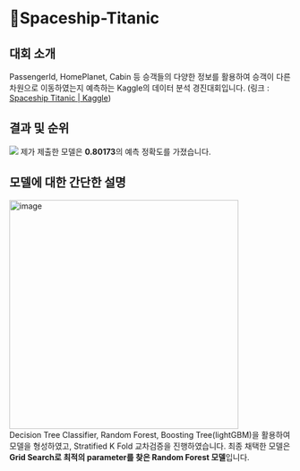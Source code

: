 # 🚀Spaceship-Titanic
## 대회 소개
PassengerId, HomePlanet, Cabin 등 승객들의 다양한 정보를 활용하여 승객이 다른 차원으로 이동하였는지 예측하는 Kaggle의 데이터 분석 경진대회입니다.
(링크 : [Spaceship Titanic | Kaggle](https://www.kaggle.com/competitions/spaceship-titanic/))

## 결과 및 순위
![](https://velog.velcdn.com/images/pompom_33/post/170a9ce2-b11a-4a32-a468-a492aef0243a/image.png)
제가 제출한 모델은 **0.80173**의 예측 정확도를 가졌습니다.

## 모델에 대한 간단한 설명
<img width="409" alt="image" src="https://github.com/user-attachments/assets/9a86bb41-1d5c-403e-bd4f-47bd2f10171c"> </br>
Decision Tree Classifier, Random Forest, Boosting Tree(lightGBM)을 활용하여 모델을 형성하였고,
Stratified K Fold 교차검증을 진행하였습니다.
최종 채택한 모델은 **Grid Search로 최적의 parameter를 찾은 Random Forest 모델**입니다.
